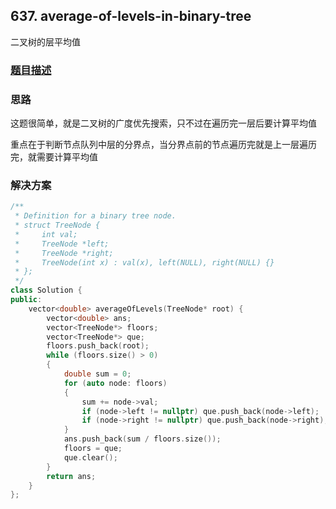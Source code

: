 ## 637. average-of-levels-in-binary-tree

二叉树的层平均值

### [题目描述](https://leetcode-cn.com/problems/average-of-levels-in-binary-tree/)

### 思路

这题很简单，就是二叉树的广度优先搜索，只不过在遍历完一层后要计算平均值

重点在于判断节点队列中层的分界点，当分界点前的节点遍历完就是上一层遍历完，就需要计算平均值

### 解决方案

```cpp
/**
 * Definition for a binary tree node.
 * struct TreeNode {
 *     int val;
 *     TreeNode *left;
 *     TreeNode *right;
 *     TreeNode(int x) : val(x), left(NULL), right(NULL) {}
 * };
 */
class Solution {
public:
    vector<double> averageOfLevels(TreeNode* root) {
        vector<double> ans;
        vector<TreeNode*> floors;
        vector<TreeNode*> que;
        floors.push_back(root);
        while (floors.size() > 0)
        {
            double sum = 0;
            for (auto node: floors) 
            {
                sum += node->val;
                if (node->left != nullptr) que.push_back(node->left);
                if (node->right != nullptr) que.push_back(node->right);
            }
            ans.push_back(sum / floors.size());
            floors = que;
            que.clear();
        }
        return ans;
    }
};
```